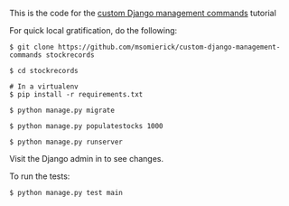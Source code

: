 This is the code for the [custom Django management commands](http://erickmbwana.gitlab.io/2017/07/16/custom-django-management-commands/) tutorial

For quick local gratification, do the following:

```
$ git clone https://github.com/msomierick/custom-django-management-commands stockrecords

$ cd stockrecords

# In a virtualenv
$ pip install -r requirements.txt

$ python manage.py migrate

$ python manage.py populatestocks 1000

$ python manage.py runserver
```

Visit the Django admin in to see changes.

To run the tests:

`$ python manage.py test main `
